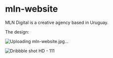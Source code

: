 # mln-website
MLN Digital is a creative agency based in Uruguay. 

The design:

![Uploading mln-website.jpg…]()

![Dribbble shot HD - 111](https://user-images.githubusercontent.com/86814467/169172380-2c98cd5c-b687-4290-b4a6-fa892f03bb4e.jpg)
